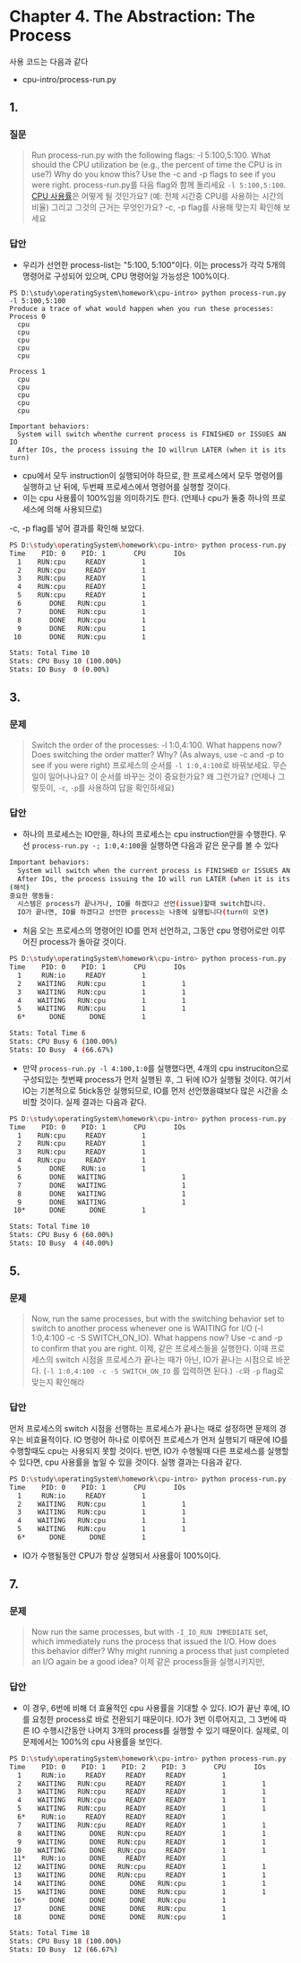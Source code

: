 # Chapter 4. The Abstraction: The Process
사용 코드는 다음과 같다
* cpu-intro/process-run.py
## 1.
### 질문
> Run process-run.py with the following flags: -l 5:100,5:100. What should the CPU utilization be (e.g., the percent of time the CPU is in use?) Why do you know this? Use the -c and -p flags to see if you were right.
> process-run.py를 다음 flag와 함께 돌리세요 `-l 5:100,5:100`. [CPU 사용률](https://ko.wikipedia.org/wiki/CPU_%ED%83%80%EC%9E%84)은 어떻게 될 것인가요? (예: 전체 시간중 CPU를 사용하는 시간의 비율) 그리고 그것의 근거는 무엇인가요? -c, -p flag를 사용해 맞는지 확인해 보세요
### 답안
* 우리가 선언한 process-list는 "5:100, 5:100"이다. 이는 process가 각각 5개의 명령어로 구성되어 있으며, CPU 명령어일 가능성은 100%이다.
```
PS D:\study\operatingSystem\homework\cpu-intro> python process-run.py -l 5:100,5:100 
Produce a trace of what would happen when you run these processes:
Process 0
  cpu
  cpu
  cpu
  cpu
  cpu

Process 1
  cpu
  cpu
  cpu
  cpu
  cpu

Important behaviors:
  System will switch whenthe current process is FINISHED or ISSUES AN IO
  After IOs, the process issuing the IO willrun LATER (when it is its turn)
```
* cpu에서 모두 instruction이 실행되어야 하므로, 한 프로세스에서 모두 명령어를 실행하고 난 뒤에, 두번째 프로세스에서 명령어를 실행할 것이다.
* 이는 cpu 사용률이 100%임을 의미하기도 한다. (언제나 cpu가 둘중 하나의 프로세스에 의해 사용되므로)

-c, -p flag를 넣어 결과를 확인해 보았다.
```bash
PS D:\study\operatingSystem\homework\cpu-intro> python process-run.py -l 5:100,5:100 -c -p
Time    PID: 0    PID: 1       CPU       IOs
  1    RUN:cpu     READY         1
  2    RUN:cpu     READY         1
  3    RUN:cpu     READY         1
  4    RUN:cpu     READY         1
  5    RUN:cpu     READY         1
  6       DONE   RUN:cpu         1
  7       DONE   RUN:cpu         1
  8       DONE   RUN:cpu         1
  9       DONE   RUN:cpu         1
 10       DONE   RUN:cpu         1

Stats: Total Time 10
Stats: CPU Busy 10 (100.00%)
Stats: IO Busy  0 (0.00%)
```

## 3.
### 문제
> Switch the order of the processes: -l 1:0,4:100. What happens now? Does switching the order matter? Why? (As always, use -c and -p to see if you were right)
> 프로세스의 순서를 `-l 1:0,4:100`로 바꿔보세요. 무슨일이 일어나나요? 이 순서를 바꾸는 것이 중요한가요? 왜 그런가요? (언제나 그렇듯이, `-c`, `-p`를 사용하여 답을 확인하세요)

### 답안
* 하나의 프로세스는 IO만을, 하나의 프로세스는 cpu instruction만을 수행한다. 우선 `process-run.py -; 1:0,4:100`을 실행하면 다음과 같은 문구를 볼 수 있다
```bash
Important behaviors:
  System will switch when the current process is FINISHED or ISSUES AN IO
  After IOs, the process issuing the IO will run LATER (when it is its turn)
(해석)
중요한 행동들:
  시스템은 process가 끝나거나, IO를 하겠다고 선언(issue)할때 switch합니다.
  IO가 끝나면, IO를 하겠다고 선언한 process는 나중에 실행됩니다(turn이 오면)
```
* 처음 오는 프로세스의 명령어인 IO를 먼저 선언하고, 그동안 cpu 명령어로만 이루어진 process가 돌아갈 것이다. 

```bash
PS D:\study\operatingSystem\homework\cpu-intro> python process-run.py -l 1:0,4:100 -c -p
Time    PID: 0    PID: 1       CPU       IOs
  1     RUN:io     READY         1
  2    WAITING   RUN:cpu         1         1
  3    WAITING   RUN:cpu         1         1
  4    WAITING   RUN:cpu         1         1
  5    WAITING   RUN:cpu         1         1
  6*      DONE      DONE         1

Stats: Total Time 6
Stats: CPU Busy 6 (100.00%)
Stats: IO Busy  4 (66.67%)
```
* 만약 `process-run.py -l 4:100,1:0`를 실행했다면, 4개의 cpu instruciton으로 구성되있는 첫번째 process가 먼저 실행된 후, 그 뒤에 IO가 실행될 것이다. 여기서 IO는 기본적으로 5tick동안 실행되므로, IO를 먼저 선언했을떄보다 많은 시간을 소비할 것이다. 실제 결과는 다음과 같다.

```bash
PS D:\study\operatingSystem\homework\cpu-intro> python process-run.py -l 4:100,1:0 -c -p
Time    PID: 0    PID: 1       CPU       IOs
  1    RUN:cpu     READY         1
  2    RUN:cpu     READY         1
  3    RUN:cpu     READY         1
  4    RUN:cpu     READY         1
  5       DONE    RUN:io         1
  6       DONE   WAITING                   1
  7       DONE   WAITING                   1
  8       DONE   WAITING                   1
  9       DONE   WAITING                   1
 10*      DONE      DONE         1

Stats: Total Time 10
Stats: CPU Busy 6 (60.00%)
Stats: IO Busy  4 (40.00%)
```

## 5.
### 문제
> Now, run the same processes, but with the switching behavior set to switch to another process whenever one is WAITING for I/O (-l 1:0,4:100 -c -S SWITCH_ON_IO). What happens now? Use -c and -p to confirm that you are right.
> 이제, 같은 프로세스들을 실행한다. 이때 프로세스의 switch 시점을 프로세스가 끝나는 때가 아닌, IO가 끝나는 시점으로 바꾼다. (`-l 1:0,4:100 -c -S SWITCH_ON_IO` 를 입력하면 된다.) `-c`와 `-p` flag로 맞는지 확인해라
### 답안
먼저 프로세스의 switch 시점을 선행하는 프로세스가 끝나는 때로 설정하면 문제의 경우는 비효율적이다. IO 명령어 하나로 이루어진 프로세스가 먼저 실행되기 때문에 IO를 수행할때도 cpu는 사용되지 못할 것이다. 반면, IO가 수행될때 다른 프로세스를 실행할 수 있다면, cpu 사용률을 높일 수 있을 것이다. 실행 결과는 다음과 같다.
```bash
PS D:\study\operatingSystem\homework\cpu-intro> python process-run.py -l 1:0,4:100 -c -S SWITCH_ON_IO
Time    PID: 0    PID: 1       CPU       IOs
  1     RUN:io     READY         1
  2    WAITING   RUN:cpu         1         1
  3    WAITING   RUN:cpu         1         1
  4    WAITING   RUN:cpu         1         1
  5    WAITING   RUN:cpu         1         1
  6*      DONE      DONE         1
```
* IO가 수행될동안 CPU가 항상 실행되서 사용률이 100%이다.

## 7.
### 문제
> Now run the same processes, but with `-I_IO_RUN IMMEDIATE` set, which immediately runs the process that issued the I/O. How does this behavior differ? Why might running a process that just completed an I/O again be a good idea?
> 이제 같은 process들을 실행시키지만, 
### 답안
* 이 경우, 6번에 비해 더 효율적인 cpu 사용률을 기대할 수 있다. IO가 끝난 후에, IO를 요청한 process로 바로 전환되기 때문이다. IO가 3번 이루어지고, 그 3번에 따른 IO 수행시간동안 나머지 3개의 process를 실행할 수 있기 때문이다. 실제로, 이 문제에서는 100%의 cpu 사용률을 보인다.
```bash
PS D:\study\operatingSystem\homework\cpu-intro> python process-run.py -l 3:0,5:100,5:100,5:100 -S SWITCH_ON_IO -I IO_RUN_IMMEDIATE -c -p
Time    PID: 0    PID: 1    PID: 2    PID: 3       CPU       IOs
  1     RUN:io     READY     READY     READY         1
  2    WAITING   RUN:cpu     READY     READY         1         1
  3    WAITING   RUN:cpu     READY     READY         1         1
  4    WAITING   RUN:cpu     READY     READY         1         1
  5    WAITING   RUN:cpu     READY     READY         1         1
  6*    RUN:io     READY     READY     READY         1
  7    WAITING   RUN:cpu     READY     READY         1         1
  8    WAITING      DONE   RUN:cpu     READY         1         1
  9    WAITING      DONE   RUN:cpu     READY         1         1
 10    WAITING      DONE   RUN:cpu     READY         1         1
 11*    RUN:io      DONE     READY     READY         1
 12    WAITING      DONE   RUN:cpu     READY         1         1
 13    WAITING      DONE   RUN:cpu     READY         1         1
 14    WAITING      DONE      DONE   RUN:cpu         1         1
 15    WAITING      DONE      DONE   RUN:cpu         1         1
 16*      DONE      DONE      DONE   RUN:cpu         1
 17       DONE      DONE      DONE   RUN:cpu         1
 18       DONE      DONE      DONE   RUN:cpu         1

Stats: Total Time 18
Stats: CPU Busy 18 (100.00%)
Stats: IO Busy  12 (66.67%)
```